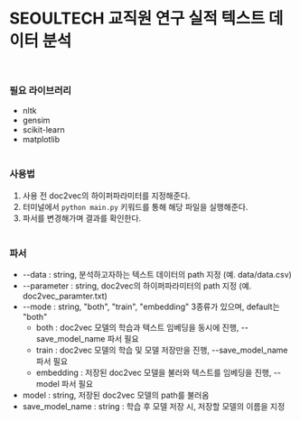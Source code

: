 # SEOULTECH 교직원 연구 실적 텍스트 데이터 분석<br></br>

### 필요 라이브러리
- nltk
- gensim
- scikit-learn
- matplotlib<br></br>

### 사용법
1. 사용 전 doc2vec의 하이퍼파라미터를 지정해준다.
2. 터미널에서 `python main.py` 키워드를 통해 해당 파일을 실행해준다.
3. 파서를 변경해가며 결과를 확인한다. <br></br>

### 파서
- --data : string, 분석하고자하는 텍스트 데이터의 path 지정 (예. data/data.csv)
- --parameter : string, doc2vec의 하이퍼파라미터의 path 지정 (예. doc2vec_paramter.txt)
- --mode : string, "both", "train", "embedding" 3종류가 있으며, default는 "both"
  - both : doc2vec 모델의 학습과 텍스트 임베딩을 동시에 진행, --save_model_name 파서 필요
  - train : doc2vec 모델의 학습 및 모델 저장만을 진행, --save_model_name 파서 필요
  - embedding : 저장된 doc2vec 모델을 불러와 텍스트를 임베딩을 진행, --model 파서 필요 
- model : string, 저장된 doc2vec 모델의 path를 불러옴 
- save_model_name : string : 학습 후 모델 저장 시, 저장할 모델의 이름을 지정




